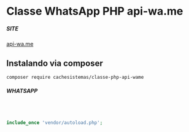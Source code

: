 # Classe WhatsApp PHP api-wa.me 

##### SITE 
 
<a href="https://api-wa.me">api-wa.me</a>


## Instalando via composer 

```
composer require cachesistemas/classe-php-api-wame 
```

#####  WHATSAPP   

```php
 
 
 
include_once 'vendor/autoload.php';

 

 
```
